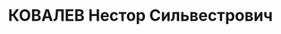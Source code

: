 ---
title: КОВАЛЕВ Нестор Сильвестрович
description: '1897 р., с. Дубровка Починківського р-ну Смоленської обл. (Росія), росіянин,
  малописьменний, виключений з членів ВКП(б). Проживав у м. Красилів, секретар райкому
  КП(б)У.

  Заарештований 11.09.37. Звинувачення: контрреволюційна діяльність, здійснення диверсії.
  Військколегією Верховного Суду СРСР 26.12.37 засуджений до розстрілу. Вирок виконаний
  27.12.37.

  Реабілітований Прокуратурою УРСР 20.06.91.'
---